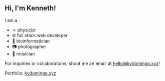 [](https://res.cloudinary.com/kdphotography-assets/image/upload/c_fill,ar_16:9/v1/kdphotography/portfolio/static/portfolio/media-private/portraits/20180713_1.jpg)

## Hi, I'm Kenneth!

I am a
- ⚛ physicist
- 🌐 full stack web developer
- 🧬 bioinformatician
- 📷 photographer
- 🎸 musician

For inquiries or collaborations, shoot me an email at hello@kvdomingo.xyz!

Portfolio: [kvdomingo.xyz](https://kvdomingo.xyz)
